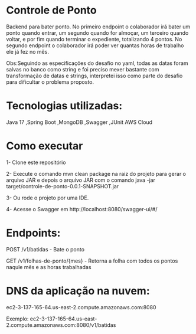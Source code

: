 # Controle de Ponto
Backend para bater ponto. No primeiro endpoint o colaborador irá bater um ponto quando entrar, um segundo quando for almoçar, um terceiro quando voltar, e por fim quando terminar o expediente, totalizando 4 pontos. No segundo endpoint o colaborador irá poder ver quantas horas de trabalho ele já fez no mês.

Obs:Seguindo as especificações do desafio no yaml, todas as datas foram salvas no banco como string e foi preciso mexer bastante com transformação de datas e strings, interpretei isso como parte do desafio para dificultar o problema proposto.

# Tecnologias utilizadas:
Java 17
,Spring Boot
,MongoDB
,Swagger
,JUnit
AWS Cloud


# Como executar
1- Clone este repositório

2- Execute o comando mvn clean package na raiz do projeto para gerar o arquivo JAR  e depois o arquivo JAR com o comando java -jar target/controle-de-ponto-0.0.1-SNAPSHOT.jar

3- Ou rode o projeto por uma IDE.

4- Acesse o Swagger em http://localhost:8080/swagger-ui/#/



# Endpoints:

POST /v1/batidas - Bate o ponto

GET /v1/folhas-de-ponto/{mes} - Retorna a folha com todos os pontos naqule mês e as horas trabalhadas


# DNS da aplicação na nuvem:

ec2-3-137-165-64.us-east-2.compute.amazonaws.com:8080

Exemplo: ec2-3-137-165-64.us-east-2.compute.amazonaws.com:8080/v1/batidas


